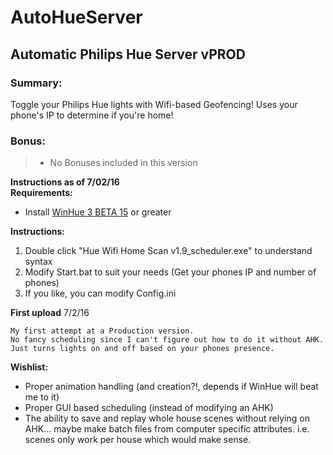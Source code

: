 AutoHueServer
=============
## Automatic Philips Hue Server vPROD


### Summary: 
Toggle your Philips Hue lights with Wifi-based Geofencing! Uses your phone's IP to determine if you're home! 

### Bonus:

>  * No Bonuses included in this version  


**Instructions as of 7/02/16**  
**Requirements:**

  * Install [WinHue 3 BETA 15](https://github.com/Hyrules/WinHue3) or greater
	
**Instructions:**

  1. Double click "Hue Wifi Home Scan v1.9_scheduler.exe" to understand syntax
  2. Modify Start.bat to suit your needs (Get your phones IP and number of phones)
  3. If you like, you can modify Config.ini
		

**First upload**
7/2/16

	My first attempt at a Production version.  
	No fancy scheduling since I can't figure out how to do it without AHK.  
	Just turns lights on and off based on your phones presence. 
		 
		 
		 
**Wishlist:**

  * Proper animation handling (and creation?!, depends if WinHue will beat me to it) 
  * Proper GUI based scheduling (instead of modifying an AHK)
  * The ability to save and replay whole house scenes without relying on AHK... maybe make batch files from computer specific attributes. i.e. scenes only work per house which would make sense. 
	